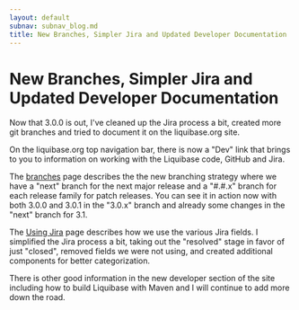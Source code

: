 ```yaml
---
layout: default
subnav: subnav_blog.md
title: New Branches, Simpler Jira and Updated Developer Documentation
---
```

# New Branches, Simpler Jira and Updated Developer Documentation

Now that 3.0.0 is out, I've cleaned up the Jira process a bit, created more git branches and tried to document it on the liquibase.org site.


On the liquibase.org top navigation bar, there is now a "Dev" link that brings to you to information on working with the Liquibase code, GitHub and Jira.


The <a href="https://www.liquibase.org/development/branches.html">branches</a> page  describes the the new branching strategy where we have a "next" branch for the next major release and a "#.#.x" branch for each release family for patch releases. You can see it in action now with both 3.0.0 and 3.0.1 in the "3.0.x" branch and already some changes in the "next" branch for 3.1.


The <a href="https://www.liquibase.org/development/jira.html">Using Jira</a> page describes how we use the various Jira fields. I simplified the Jira process a bit, taking out the "resolved" stage in favor of just "closed", removed fields we were not using, and created additional components for better categorization.


There is other good information in the new developer section of the site including how to build Liquibase with Maven and I will continue to add more down the road.
